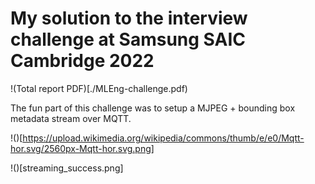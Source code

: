 # My solution to the interview challenge at Samsung SAIC Cambridge 2022

!(Total report PDF)[./MLEng-challenge.pdf)

The fun part of this challenge was to setup a MJPEG + bounding box metadata stream over MQTT.

!()[https://upload.wikimedia.org/wikipedia/commons/thumb/e/e0/Mqtt-hor.svg/2560px-Mqtt-hor.svg.png]

!()[streaming_success.png]
